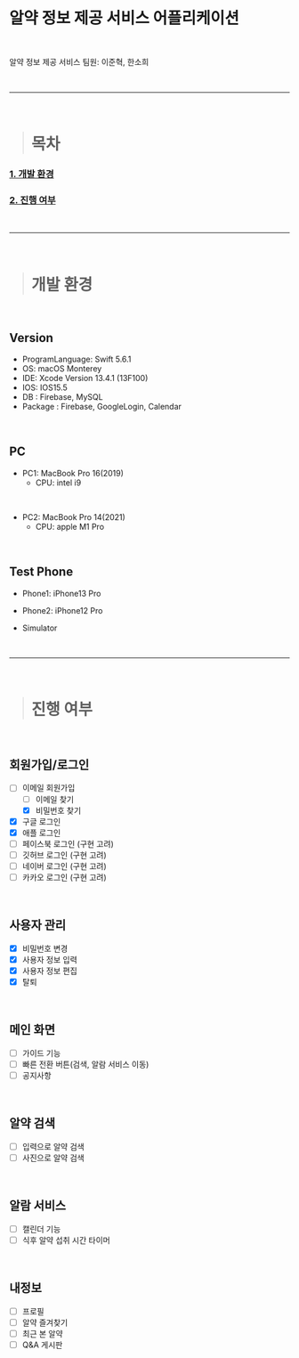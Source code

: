 # **알약 정보 제공 서비스 어플리케이션**

<br>

알약 정보 제공 서비스
팀원: 이준혁, 한소희  

<br>
<hr>
<br>

> # 목차

### [1. 개발 환경](#개발-환경)  
### [2. 진행 여부](#진행-여부)  


<br>
<hr>
<br>

> # 개발 환경

<br>

## Version

- ProgramLanguage: Swift 5.6.1  
- OS: macOS Monterey  
- IDE: Xcode Version 13.4.1 (13F100)  
- IOS: IOS15.5  
- DB : Firebase, MySQL
- Package : Firebase, GoogleLogin, Calendar

<br>

## PC

- PC1: MacBook Pro 16(2019)  
   - CPU: intel i9

<br>

- PC2: MacBook Pro 14(2021)  
  - CPU: apple M1 Pro

<br>

## Test Phone

- Phone1: iPhone13 Pro

- Phone2: iPhone12 Pro

- Simulator


<br>
<hr>
<br>

> # 진행 여부

<br>

## 회원가입/로그인

 - [ ] 이메일 회원가입  
   - [ ] 이메일 찾기
   - [x] 비밀번호 찾기
 - [x] 구글 로그인  
 - [x] 애플 로그인  
 - [ ] 페이스북 로그인 (구현 고려)
 - [ ] 깃허브 로그인 (구현 고려)
 - [ ] 네이버 로그인 (구현 고려)
 - [ ] 카카오 로그인 (구현 고려)

<br>

## 사용자 관리
 - [x] 비밀번호 변경
 - [x] 사용자 정보 입력
 - [x] 사용자 정보 편집
 - [x] 탈퇴

<br>

## 메인 화면
 - [ ] 가이드 기능
 - [ ] 빠른 전환 버튼(검색, 알람 서비스 이동)
 - [ ] 공지사항

<br>

## 알약 검색
- [ ] 입력으로 알약 검색
- [ ] 사진으로 알약 검색

<br>

## 알람 서비스
 - [ ] 캘린더 기능
 - [ ] 식후 알약 섭취 시간 타이머

<br>

## 내정보
 - [ ] 프로필
 - [ ] 알약 즐겨찾기
 - [ ] 최근 본 알약
 - [ ] Q&A 게시판
